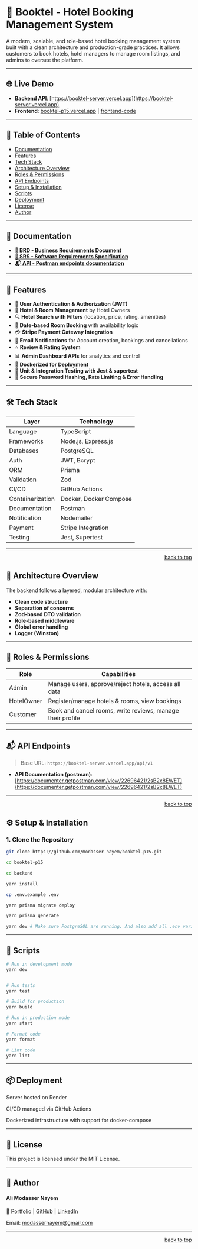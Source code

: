 # 🏨 Booktel - Hotel Booking Management System

A modern, scalable, and role-based hotel booking management system built with a clean architecture and production-grade practices. It allows customers to book hotels, hotel managers to manage room listings, and admins to oversee the platform.

---

## 🌐 Live Demo

- **Backend API**: [https://booktel-server.vercel.app](https://booktel-server.vercel.app)
- **Frontend**: [booktel-p15.vercel.app](https://booktel-p15.vercel.app) | [frontend-code](https://github.com/modasser-nayem/booktel-p15/tree/main/frontend)

---

## 📑 Table of Contents

- [Documentation](#documentation)
- [Features](#features)
- [Tech Stack](#tech-stack)
- [Architecture Overview](#architecture-overview)
- [Roles & Permissions](#roles--permissions)
- [API Endpoints](#api-endpoints)
- [Setup & Installation](#setup--installation)
- [Scripts](#scripts)
- [Deployment](#deployment)
- [License](#license)
- [Author](#author)

---

## 📄 Documentation

- **[📘 BRD - Business Requirements Document](https://docs.google.com/document/d/1apyQe21Q8inLPXYpuN9Covh_JTUSNeQ-VDHeQLpVxSw/edit?usp=sharing)**
- **[📙 SRS - Software Requirements Specification](https://docs.google.com/document/d/1-yuJ1Qc3p2Of8zSP5GdJWv86nAu6DOf7x9ZIKbmoRJo/edit?usp=sharing)**
- **[📬 API - Postman endpoints documentation](https://documenter.getpostman.com/view/22696421/2sB2x8EWET)**

---

## 🚀 Features

- 🧾 **User Authentication & Authorization (JWT)**
- 🏨 **Hotel & Room Management** by Hotel Owners
- 🔍 **Hotel Search with Filters** (location, price, rating, amenities)
- 📆 **Date-based Room Booking** with availability logic
- 💳 **Stripe Payment Gateway Integration**
- 📨 **Email Notifications** for Account creation, bookings and cancellations
- ⭐ **Review & Rating System**
- 📊 **Admin Dashboard APIs** for analytics and control
- 🐳 **Dockerized for Deployment**
- 🧪 **Unit & Integration Testing with Jest & supertest**
- 🔐 **Secure Password Hashing, Rate Limiting & Error Handling**

---

## 🛠️ Tech Stack

| Layer            | Technology             |
| ---------------- | ---------------------- |
| Language         | TypeScript             |
| Frameworks       | Node.js, Express.js    |
| Databases        | PostgreSQL             |
| Auth             | JWT, Bcrypt            |
| ORM              | Prisma                 |
| Validation       | Zod                    |
| CI/CD            | GitHub Actions         |
| Containerization | Docker, Docker Compose |
| Documentation    | Postman                |
| Notification     | Nodemailer             |
| Payment          | Stripe Integration     |
| Testing          | Jest, Supertest        |

---

<p align="right"><a href="#readme-top">back to top</a></p>

## 🧱 Architecture Overview

The backend follows a layered, modular architecture with:

- **Clean code structure**
- **Separation of concerns**
- **Zod-based DTO validation**
- **Role-based middleware**
- **Global error handling**
- **Logger (Winston)**

---

## 👥 Roles & Permissions

| Role       | Capabilities                                               |
| ---------- | ---------------------------------------------------------- |
| Admin      | Manage users, approve/reject hotels, access all data       |
| HotelOwner | Register/manage hotels & rooms, view bookings              |
| Customer   | Book and cancel rooms, write reviews, manage their profile |

---

## 📬 API Endpoints

> Base URL: `https://booktel-server.vercel.app/api/v1`

- **API Documentation (postman)**: [https://documenter.getpostman.com/view/22696421/2sB2x8EWET](https://documenter.getpostman.com/view/22696421/2sB2x8EWET)

---

<p align="right"><a href="#readme-top">back to top</a></p>

## ⚙️ Setup & Installation

### 1. Clone the Repository

```bash
git clone https://github.com/modasser-nayem/booktel-p15.git

cd booktel-p15

cd backend

yarn install

cp .env.example .env

yarn prisma migrate deploy

yarn prisma generate

yarn dev # Make sure PostgreSQL are running. And also add all .env variable
```

---

## 🧪 Scripts

```bash
# Run in development mode
yarn dev


# Run tests
yarn test

# Build for production
yarn build

# Run in production mode
yarn start

# Format code
yarn format

# Lint code
yarn lint
```

---

## 📦 Deployment

Server hosted on Render

CI/CD managed via GitHub Actions

Dockerized infrastructure with support for docker-compose

---

## 🪪 License

This project is licensed under the MIT License.

---

## 📣 Author

#### Ali Modasser Nayem

🔗 [Portfolio](https://alimodassernayem.vercel.app/) | [GitHub](https://github.com/modasser-nayem) | [LinkedIn](https://www.linkedin.com/in/alimodassernayem/)

Email: [modassernayem@gmail.com](modassernayem@gmail.com)

---

<p align="right"><a href="#readme-top">back to top</a></p>
